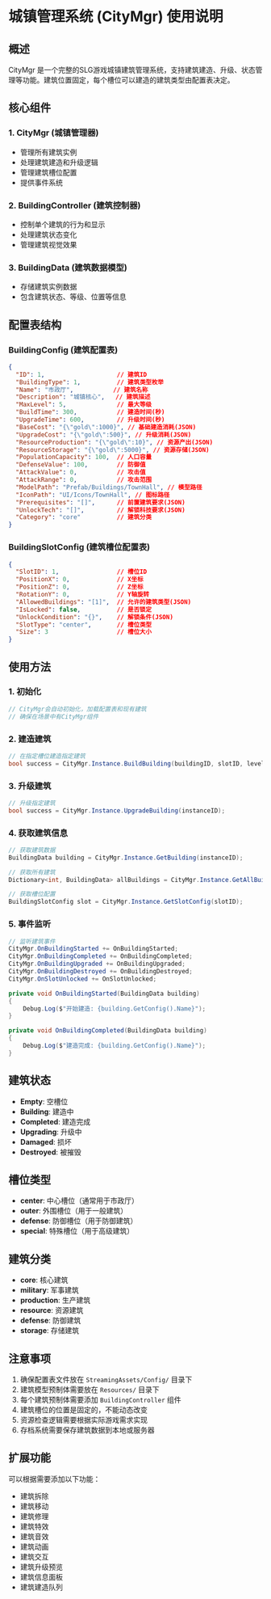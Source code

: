 # 城镇管理系统 (CityMgr) 使用说明

## 概述

CityMgr 是一个完整的SLG游戏城镇建筑管理系统，支持建筑建造、升级、状态管理等功能。建筑位置固定，每个槽位可以建造的建筑类型由配置表决定。

## 核心组件

### 1. CityMgr (城镇管理器)
- 管理所有建筑实例
- 处理建筑建造和升级逻辑
- 管理建筑槽位配置
- 提供事件系统

### 2. BuildingController (建筑控制器)
- 控制单个建筑的行为和显示
- 处理建筑状态变化
- 管理建筑视觉效果

### 3. BuildingData (建筑数据模型)
- 存储建筑实例数据
- 包含建筑状态、等级、位置等信息

## 配置表结构

### BuildingConfig (建筑配置表)
```json
{
  "ID": 1,                    // 建筑ID
  "BuildingType": 1,          // 建筑类型枚举
  "Name": "市政厅",           // 建筑名称
  "Description": "城镇核心",   // 建筑描述
  "MaxLevel": 5,              // 最大等级
  "BuildTime": 300,           // 建造时间(秒)
  "UpgradeTime": 600,         // 升级时间(秒)
  "BaseCost": "{\"gold\":1000}", // 基础建造消耗(JSON)
  "UpgradeCost": "{\"gold\":500}", // 升级消耗(JSON)
  "ResourceProduction": "{\"gold\":10}", // 资源产出(JSON)
  "ResourceStorage": "{\"gold\":5000}", // 资源存储(JSON)
  "PopulationCapacity": 100,  // 人口容量
  "DefenseValue": 100,        // 防御值
  "AttackValue": 0,           // 攻击值
  "AttackRange": 0,           // 攻击范围
  "ModelPath": "Prefab/Buildings/TownHall", // 模型路径
  "IconPath": "UI/Icons/TownHall", // 图标路径
  "Prerequisites": "[]",      // 前置建筑要求(JSON)
  "UnlockTech": "[]",         // 解锁科技要求(JSON)
  "Category": "core"          // 建筑分类
}
```

### BuildingSlotConfig (建筑槽位配置表)
```json
{
  "SlotID": 1,                // 槽位ID
  "PositionX": 0,             // X坐标
  "PositionZ": 0,             // Z坐标
  "RotationY": 0,             // Y轴旋转
  "AllowedBuildings": "[1]",  // 允许的建筑类型(JSON)
  "IsLocked": false,          // 是否锁定
  "UnlockCondition": "{}",    // 解锁条件(JSON)
  "SlotType": "center",       // 槽位类型
  "Size": 3                   // 槽位大小
}
```

## 使用方法

### 1. 初始化
```csharp
// CityMgr会自动初始化，加载配置表和现有建筑
// 确保在场景中有CityMgr组件
```

### 2. 建造建筑
```csharp
// 在指定槽位建造指定建筑
bool success = CityMgr.Instance.BuildBuilding(buildingID, slotID, level);
```

### 3. 升级建筑
```csharp
// 升级指定建筑
bool success = CityMgr.Instance.UpgradeBuilding(instanceID);
```

### 4. 获取建筑信息
```csharp
// 获取建筑数据
BuildingData building = CityMgr.Instance.GetBuilding(instanceID);

// 获取所有建筑
Dictionary<int, BuildingData> allBuildings = CityMgr.Instance.GetAllBuildings();

// 获取槽位配置
BuildingSlotConfig slot = CityMgr.Instance.GetSlotConfig(slotID);
```

### 5. 事件监听
```csharp
// 监听建筑事件
CityMgr.OnBuildingStarted += OnBuildingStarted;
CityMgr.OnBuildingCompleted += OnBuildingCompleted;
CityMgr.OnBuildingUpgraded += OnBuildingUpgraded;
CityMgr.OnBuildingDestroyed += OnBuildingDestroyed;
CityMgr.OnSlotUnlocked += OnSlotUnlocked;

private void OnBuildingStarted(BuildingData building)
{
    Debug.Log($"开始建造: {building.GetConfig().Name}");
}

private void OnBuildingCompleted(BuildingData building)
{
    Debug.Log($"建造完成: {building.GetConfig().Name}");
}
```

## 建筑状态

- **Empty**: 空槽位
- **Building**: 建造中
- **Completed**: 建造完成
- **Upgrading**: 升级中
- **Damaged**: 损坏
- **Destroyed**: 被摧毁

## 槽位类型

- **center**: 中心槽位（通常用于市政厅）
- **outer**: 外围槽位（用于一般建筑）
- **defense**: 防御槽位（用于防御建筑）
- **special**: 特殊槽位（用于高级建筑）

## 建筑分类

- **core**: 核心建筑
- **military**: 军事建筑
- **production**: 生产建筑
- **resource**: 资源建筑
- **defense**: 防御建筑
- **storage**: 存储建筑

## 注意事项

1. 确保配置表文件放在 `StreamingAssets/Config/` 目录下
2. 建筑模型预制体需要放在 `Resources/` 目录下
3. 每个建筑预制体需要添加 `BuildingController` 组件
4. 建筑槽位的位置是固定的，不能动态改变
5. 资源检查逻辑需要根据实际游戏需求实现
6. 存档系统需要保存建筑数据到本地或服务器

## 扩展功能

可以根据需要添加以下功能：
- 建筑拆除
- 建筑移动
- 建筑修理
- 建筑特效
- 建筑音效
- 建筑动画
- 建筑交互
- 建筑升级预览
- 建筑信息面板
- 建筑建造队列
